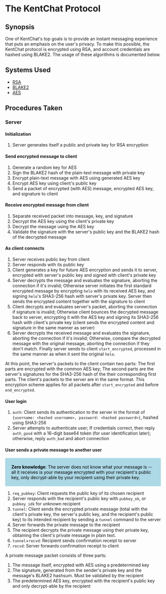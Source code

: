 <style>
    .info {
        padding: 20px;
        background-color: lightblue;
        border-radius: 2px;
        border-color: blue;
        color: black;
    }
</style>

# The KentChat Protocol

## Synopsis

One of KentChat's top goals is to provide an instant messaging experience that puts an emphasis on the user's privacy. To make this possible, the KentChat protocol is encrypted using RSA, and account credentials are hashed using BLAKE2. The usage of these algorithms is documented below.

## Systems Used

- [RSA](https://en.wikipedia.org/wiki/RSA_%28cryptosystem%29)
- [BLAKE2](https://en.wikipedia.org/wiki/BLAKE2)
- [AES](https://en.wikipedia.org/wiki/Advanced_Encryption_Standard)

## Procedures Taken

### Server

#### Initialization

1. Server generates itself a public and private key for RSA encryption

#### <a name="server-msg-to-client" /> Send encrypted message to client

1. Generate a random key for AES
2. Sign the BLAKE2 hash of the plain-text message with private key
3. Encrypt plain-text message with AES using generated AES key
4. Encrypt AES key using client's public key
5. Send a packet of encrypted (with AES) message, encrypted AES key, and signature to client

#### <a name="server-msg-from-client" /> Receive encrypted message from client

1. Separate received packet into message, key, and signature
2. Decrypt the AES key using the client's private key
3. Decrypt the message using the AES key
4. Validate the signature with the server's public key and the BLAKE2 hash of the decrypted message

#### As client connects

1. Server receives public key from client
2. Server responds with its public key
3. Client generates a key for future AES encryption and sends it to server, encrypted with server's public key and signed with client's private key
4. Server decrypts the message and evaluates the signature, aborting the connection if it's invalid; Otherwise server initiates the first standard encrypted message by encrypting `helo` with its received AES key, and signing `helo`'s SHA3-256 hash with server's private key. Server then sends the encrypted content together with the signature to client
5. Client decrypts and evaluates server's packet, aborting the connection if signature is invalid; Otherwise client bounces the decrypted message back to server, encrypting it with the AES key and signing its SHA3-256 hash with client's private key (client sends the encrypted content and signature in the same manner as server)
6. Server decrypts the received message and evaluates the signature, aborting the connection if it's invalid; Otherwise, compare the decrypted message with the original message, aborting the connection if they don't match. Finally server sends to client `start_encrypted`, processed in the same manner as when it sent the original `helo`.

At this point, the server's packets to the client contain two parts: The first parts are encrypted with the common AES key; The second parts are the server's signatures for the SHA3-256 hash of the their corresponding first parts. The client's packets to the server are in the same format. This encryption scheme applies for all packets after `start_encrypted` and before `end_encrypted`.

#### User login
1. `auth`: Client sends its authentication to the server in the format of `{username: <hashed username>, password: <hashed password>}`, hashed using SHA3-256
2. Server attempts to authenticate user; If credentials correct, then reply `auth_good` with a 16-digit base64 token (for user identification later); otherwise, reply `auth_bad` and abort connection

#### User sends a private message to another user

<div class="info"><b>Zero knowledge</b>: The server does not know what your message is -- all it receives is your message encrypted with your recipient's public key, only decrypt-able by your recipient using their private key.</div>

1. `req_pubkey`: Client requests the public key of its chosen recipient
2. Server responds with the recipient's public key with `pubkey_ok`, or `pubkey_idk` for unknown recipient
3. `tunnel`: Client sends the encrypted private message (total with the client's private key, the server's public key, and the recipient's public key) to its intended recipient by sending a `tunnel` command to the server
4. Server forwards the private message to the recipient
5. The recipient decrypts the private message using their private key, obtaining the client's private message in plain text.
6. `tunnel`+`recvd`: Recipient sends confirmation receipt to server
7. `recvd`: Server forwards confirmation receipt to client

A private message packet consists of three parts:
1. The message itself, encrypted with AES using a predetermined key
2. The signature, generated from the sender's private key and the message's BLAKE2 hashsum. Must be validated by the recipient
3. The predetermined AES key, encrypted with the recipient's public key and only decrypt-able by the recipient
